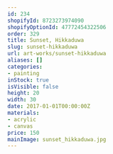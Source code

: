 ```yaml
---
id: 234
shopifyId: 8723273974090
shopifyOptionId: 47772454322506
order: 329
title: Sunset, Hikkaduwa
slug: sunset-hikkaduwa
url: art-works/sunset-hikkaduwa
aliases: []
categories:
- painting
inStock: true
isVisible: false
height: 20
width: 30
date: 2017-01-01T00:00:00Z
materials:
- acrylic
- canvas
price: 150
mainImage: sunset_hikkaduwa.jpg
---
```

